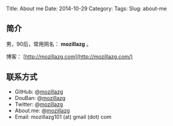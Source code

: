 Title: About me
Date: 2014-10-29
Category:
Tags:
Slug: about-me

## 简介

男，90后，常用网名： **mozillazg** 。

博客： [http://mozillazg.com](http://mozillazg.com/)

## 联系方式

* GitHub: @[mozillazg](https://github.com/mozillazg)
* DouBan: @[mozillazg](http://www.douban.com/people/mozillazg/)
* Twitter: @[mozillazg](http://twitter.com/mozillazg)
* About.me: @[mozillazg](http://about.me/mozillazg)
* Email: mozillazg101 (at) gmail (dot) com